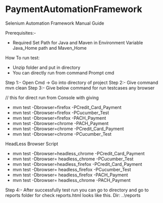 # PaymentAutomationFramework
Selenium Automation Framework Manual Guide


Prerequisites:-
-	Required Set Path for Java and Maven in Environment Variable
Java_Home path and Maven_Home

How To run test: 

-	Unzip folder and put in directory 
-	You can directly run from command Prompt cmd

Step 1:- Open Cmd ->  Go into directory of project
Step 2:- Give command mvn clean
Step 3:-  Give below command for run testcases any browser

// this for direct run from Console with giving

-	mvn test -Dbrowser=firefox -PCredit_Card_Payment
-	mvn test -Dbrowser=firefox -PCucumber_Test
-	mvn test -Dbrowser=firefox -PACH_Payment
-	mvn test -Dbrowser=chrome -PACH_Payment
-	mvn test -Dbrowser=chrome -PCredit_Card_Payment
-	mvn test -Dbrowser=chrome -PCucumber_Test


HeadLess Browser Script

-	mvn test -Dbrowser=headless_chrome -PCredit_Card_Payment
-	mvn test -Dbrowser= headless_chrome -PCucumber_Test
-	mvn test -Dbrowser=headless_firefox -PCredit_Card_Payment
-	mvn test -Dbrowser= headless_firefox -PCucumber_Test
-	mvn test -Dbrowser= headless_firefox -PACH_Payment
-	mvn test -Dbrowser= headless_chrome -PACH_Payment


Step 4:-  After successfully test run you can go to directory and go to reports folder for check reports.html  looks like this. Dir: ..\\reports
 

 

